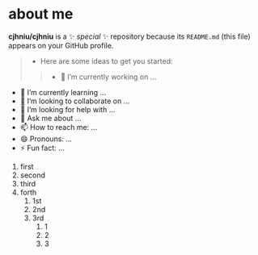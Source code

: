 # about me


**cjhniu/cjhniu** is a ✨ _special_ ✨ repository because its `README.md` (this file) appears on your GitHub profile.

> - Here are some ideas to get you started:
>
>>- 🔭 I’m currently working on ...
- 🌱 I’m currently learning ...
- 👯 I’m looking to collaborate on ...
- 🤔 I’m looking for help with ...
- 💬 Ask me about ...
- 📫 How to reach me: ...
- 😄 Pronouns: ...
- ⚡ Fun fact: ...
1. first
1. second
5. third
6. forth
   1. 1st
   2. 2nd
   3. 3rd
      1. 1
      2. 2
      3. 3

